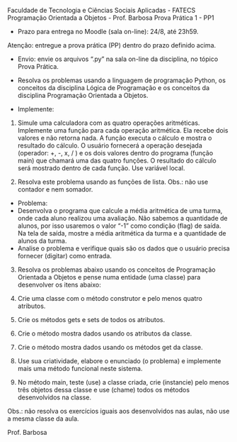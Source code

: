 Faculdade de Tecnologia e Ciências Sociais Aplicadas - FATECS
Programação Orientada a Objetos - Prof. Barbosa
Prova Prática 1 - PP1

- Prazo para entrega no Moodle (sala on-line): 24/8, até 23h59.

Atenção: entregue a prova prática (PP) dentro do prazo definido acima.
 
- Envio: envie os arquivos “.py” na sala on-line da disciplina, no tópico Prova Prática.

- Resolva os problemas usando a linguagem de programação Python, os conceitos da disciplina Lógica de Programação e os conceitos da disciplina Programação Orientada a Objetos.

- Implemente:
1.	Simule uma calculadora com as quatro operações aritméticas. Implemente uma função para cada operação aritmética. Ela recebe dois valores e não retorna nada. A função executa o cálculo e mostra o resultado do cálculo. O usuário fornecerá a operação desejada (operador: +, -, x, / ) e os dois valores dentro do programa (função main) que chamará uma das quatro funções. O resultado do cálculo será mostrado dentro de cada função. Use variável local.

2.	Resolva este problema usando as funções de lista. 
Obs.: não use contador e nem somador.
- Problema:
- Desenvolva o programa que calcule a média aritmética de uma turma,
onde cada aluno realizou uma avaliação. Não sabemos a quantidade de
alunos, por isso usaremos o valor “-1” como condição (flag) de saída.
  Na tela de saída, mostre a média aritmética da turma e a quantidade
de alunos da turma.
- Analise o problema e verifique quais são os dados que o usuário precisa
fornecer (digitar) como entrada.

3.	Resolva os problemas abaixo usando os conceitos de Programação Orientada a Objetos e pense numa entidade (uma classe) para desenvolver os itens abaixo:
1. Crie uma classe com o método construtor e pelo menos quatro atributos.

2. Crie os métodos gets e sets de todos os atributos.

3. Crie o método mostra dados usando os atributos da classe. 

4. Crie o método mostra dados usando os métodos get da classe.

5. Use sua criatividade, elabore o enunciado (o problema) e implemente mais uma
  método funcional neste sistema.

6. No método main, teste (use) a classe criada, crie (instancie) pelo menos três objetos dessa classe e use (chame) todos os métodos desenvolvidos na classe.

Obs.: não resolva os exercícios iguais aos desenvolvidos nas aulas, não use a mesma classe da aula.

Prof. Barbosa
